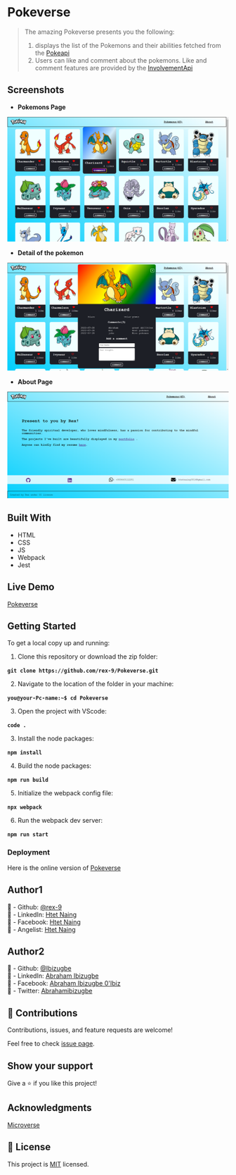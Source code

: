 # Pokeverse

> The amazing Pokeverse presents you the following:
>
> 1. displays the list of the Pokemons and their abilities fetched from the [Pokeapi](https://pokeapi.co)
> 2. Users can like and comment about the pokemons. Like and comment features are provided by the [InvolvementApi](https://www.notion.so/Involvement-API-869e60b5ad104603aa6db59e08150270)

## Screenshots

- **Pokemons Page**

![Pokemons Page](./Assets/pokemons.png)

- **Detail of the pokemon**

![Detail of the pokemon](./Assets/detail.png)

- **About Page**

![About Page](./Assets/about.png)

## Built With

- HTML
- CSS
- JS
- Webpack
- Jest

## Live Demo

[Pokeverse](https://rex-9.github.io/Pokeverse/)

## Getting Started

To get a local copy up and running:

1. Clone this repository or download the zip folder:

**`git clone https://github.com/rex-9/Pokeverse.git`**

2. Navigate to the location of the folder in your machine:

**`you@your-Pc-name:~$ cd Pokeverse`**

3. Open the project with VScode:

**`code .`**

3. Install the node packages:

**`npm install`**

4. Build the node packages:

**`npm run build`**

5. Initialize the webpack config file:

**`npx webpack`**

6. Run the webpack dev server:

**`npm run start`**

### Deployment

Here is the online version of [Pokeverse](https://rex-9.github.io/Pokeverse/)

## Author1

👤 - Github: [@rex-9](https://github.com/rex-9/)<br>
👤 - LinkedIn: [Htet Naing](https://www.linkedin.com/in/rex9/)<br>
👤 - Facebook: [Htet Naing](https://www.facebook.com/htetnaing0814)<br>
👤 - Angelist: [Htet Naing](https://angel.co/u/rex9)<br>

## Author2

👤 - Github: [@Ibizugbe](https://github.com/Ibizugbe/)<br>
👤 - LinkedIn: [Abraham Ibizugbe](https://www.linkedin.com/in/abraham-ibizugbe-763791115/)<br>
👤 - Facebook: [Abraham Ibizugbe 0'Ibiz](https://web.facebook.com/aibizugbe)<br>
👤 - Twitter: [Abrahamibizugbe](https://twitter.com/AbrahamIbizugbe)<br>

## 🤝 Contributions

Contributions, issues, and feature requests are welcome!

Feel free to check [issue page](https://github.com/rex-9/Pokeverse/issues).

## Show your support

Give a ⭐️ if you like this project!

## Acknowledgments

[Microverse](https://bit.ly/MicroverseTN)

## 📝 License

This project is [MIT](./MIT.md) licensed.
